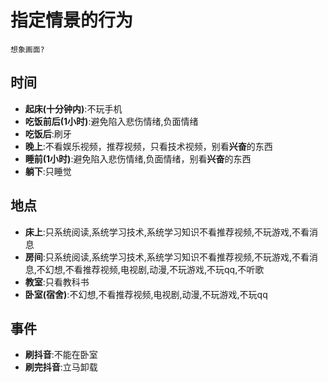 # 指定情景的行为
`想象画面?`

## 时间
- **起床(十分钟内)**:不玩手机
- **吃饭前后(1小时)**:避免陷入悲伤情绪,负面情绪
- **吃饭后**:刷牙
- **晚上**:不看娱乐视频，推荐视频，只看技术视频，别看**兴奋**的东西
- **睡前(1小时)**:避免陷入悲伤情绪,负面情绪，别看**兴奋**的东西
- **躺下**:只睡觉
## 地点
- **床上**:只系统阅读,系统学习技术,系统学习知识不看推荐视频,不玩游戏,不看消息
- **房间**:只系统阅读,系统学习技术,系统学习知识不看推荐视频,不玩游戏,不看消息,不幻想,不看推荐视频,电视剧,动漫,不玩游戏,不玩qq,不听歌
- **教室**:只看教科书
- **卧室(宿舍)**:不幻想,不看推荐视频,电视剧,动漫,不玩游戏,不玩qq

## 事件
- **刷抖音**:不能在卧室
- **刷完抖音**:立马卸载

